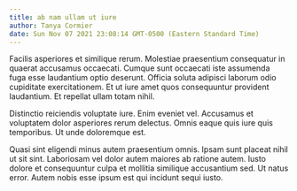 ```yaml
---
title: ab nam ullam ut iure
author: Tanya Cormier
date: Sun Nov 07 2021 23:08:14 GMT-0500 (Eastern Standard Time)
---
```

Facilis asperiores et similique rerum. Molestiae praesentium consequatur in quaerat accusamus occaecati. Cumque sunt occaecati iste assumenda fuga esse laudantium optio deserunt. Officia soluta adipisci laborum odio cupiditate exercitationem. Et ut iure amet quos consequuntur provident laudantium. Et repellat ullam totam nihil.

 Distinctio reiciendis voluptate iure. Enim eveniet vel. Accusamus et voluptatem dolor asperiores rerum delectus. Omnis eaque quis iure quis temporibus. Ut unde doloremque est.

 Quasi sint eligendi minus autem praesentium omnis. Ipsam sunt placeat nihil ut sit sint. Laboriosam vel dolor autem maiores ab ratione autem. Iusto dolore et consequuntur culpa et mollitia similique accusantium sed. Ut natus error. Autem nobis esse ipsum est qui incidunt sequi iusto.